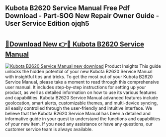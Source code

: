 ## Kubota B2620 Service Manual Free Pdf Download - Part-SOG New Repair Owner Guide - User Service Edition ojqh5

# <h2><a href="http://bc92526.oget.top/?id=Kubota+B2620+Service+Manual">🔗Download New 👉🔴 Kubota B2620 Service Manual</a></h2>

[![Kubota B2620 Service Manual new download](https://i.imgur.com/5g1atiW.png)](http://bc92526.oget.top/?id=Kubota+B2620+Service+Manual)
Product Insights This guide unlocks the hidden potential of your new Kubota B2620 Service Manual with insightful tips and tricks. To get the most out of your Kubota B2620 Service Manual, please take a moment to read through this comprehensive user manual. It includes step-by-step instructions for setting up your product, as well as detailed information on how to use its various features and capabilities. Kubota B2620 Service Manual advanced features include geolocation, smart alerts, customizable themes, and multi-device syncing, all easily controlled through the user-friendly and intuitive interface. We believe that the Kubota B2620 Service Manual has been a detailed and informative guide in your quest to understand the functions and capabilities of your new item. If you need any assistance or have any questions, our customer service team is always available.
